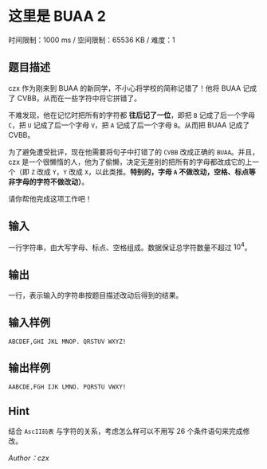 # 这里是 BUAA 2

时间限制：1000 ms / 空间限制：65536 KB / 难度：1

## 题目描述

czx 作为刚来到 BUAA 的新同学，不小心将学校的简称记错了！他将 BUAA 记成了 CVBB，从而在一些字符中将它拼错了。

不难发现，他在记忆时把所有的字符都 **往后记了一位**，即把 ``B`` 记成了后一个字母 ``C``，把 ``U`` 记成了后一个字母 ``V``，把 ``A`` 记成了后一个字母 ``B``。从而把 BUAA 记成了 CVBB。

为了避免遭受批评，现在他需要将句子中打错了的 ``CVBB`` 改成正确的 ``BUAA``。并且，czx 是一个很懒惰的人，他为了偷懒，决定无差别的把所有的字母都改成它的上一个（即 ``Z`` 改成 ``Y``，``Y`` 改成 ``X``，以此类推。**特别的，字母 ``A`` 不做改动，空格、标点等非字母的字符不做改动）**。

请你帮他完成这项工作吧！

## 输入

一行字符串，由大写字母、标点、空格组成。数据保证总字符数量不超过 $10^4$。

## 输出

一行，表示输入的字符串按题目描述改动后得到的结果。

## 输入样例

    ABCDEF,GHI JKL MNOP. QRSTUV WXYZ!

## 输出样例

    AABCDE,FGH IJK LMNO. PQRSTU VWXY!

## Hint

结合 ``AscII码表`` 与字符的关系，考虑怎么样可以不用写 $26$ 个条件语句来完成修改。

 *Author：czx*
